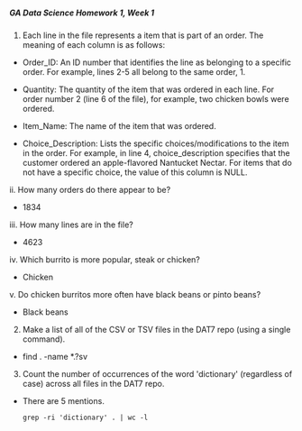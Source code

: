 ##### GA Data Science Homework 1, Week 1


1. Each line in the file represents a item that is part of an order. The meaning of each column is as follows:

* Order_ID: An ID number that identifies the line as belonging to a specific order. For example, lines 2-5 all belong to the same order, 1. 

* Quantity: The quantity of the item that was ordered in each line. For order number 2 (line 6 of the file), for example, two chicken bowls were ordered.

* Item_Name: The name of the item that was ordered. 

* Choice_Description: Lists the specific choices/modifications to the item in the order. For example, in line 4, choice_description specifies that the customer ordered an apple-flavored Nantucket Nectar. For items that do not have a specific choice, the value of this column is NULL.

ii. How many orders do there appear to be?

* 1834 	

iii. How many lines are in the file? 

* 4623

iv. Which burrito is more popular, steak or chicken?

* Chicken 

v. Do chicken burritos more often have black beans or pinto beans?

* Black beans



2. Make a list of all of the CSV or TSV files in the DAT7 repo (using a single command).

* find . -name *.?sv  


3. Count the number of occurrences of the word 'dictionary' (regardless of case) across all files in the DAT7 repo.

* There are 5 mentions. 

	  grep -ri 'dictionary' . | wc -l





